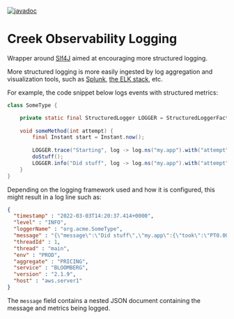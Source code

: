 [![javadoc](https://javadoc.io/badge2/org.creekservice/creek-observability-logging/javadoc.svg)](https://javadoc.io/doc/org.creekservice/creek-observability-logging)

# Creek Observability Logging

Wrapper around [Slf4J][slf4j] aimed at encouraging more structured logging.

More structured logging is more easily ingested by log aggregation and visualization tools, 
such as [Splunk][splunk], [the ELK stack][elk], etc.

For example, the code snippet below logs events with structured metrics:

```java
class SomeType {

    private static final StructuredLogger LOGGER = StructuredLoggerFactory.logger(SomeType.class);
    
    void someMethod(int attempt) {
        final Instant start = Instant.now();
        
        LOGGER.trace("Starting", log -> log.ns("my.app").with("attempt", attempt));
        doStuff();
        LOGGER.info("Did stuff", log -> log.ns("my.app").with("attempt", attempt).with("took", Duration.between(start, Instant.now())));
    }
}
```

Depending on the logging framework used and how it is configured, this might result in a log line such as:

```json
{
  "timestamp" : "2022-03-03T14:20:37.414+0000",
  "level" : "INFO",
  "loggerName" : "org.acme.SomeType",
  "message" : "{\"message\":\"Did stuff\",\"my.app\":{\"took\":\"PT0.003938S\",\"attempt\":2}}",
  "threadId" : 1,
  "thread" : "main",
  "env" : "PROD",
  "aggregate" : "PRICING",
  "service" : "BLOOMBERG",
  "version" : "2.1.9",
  "host" : "aws.server1"
}
```

The `message` field contains a nested JSON document containing the message and metrics being logged.

[slf4j]: https://www.slf4j.org
[splunk]: https://www.splunk.com
[elk]: https://www.elastic.co/what-is/elk-stack
